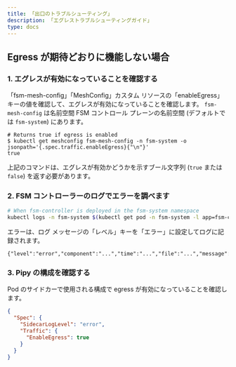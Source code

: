 ```yaml
---
title: 「出口のトラブルシューティング」
description: 「エグレストラブルシューティングガイド」
type: docs
---
```


## Egress が期待どおりに機能しない場合

### 1. エグレスが有効になっていることを確認する

「fsm-mesh-config」「MeshConfig」カスタム リソースの「enableEgress」キーの値を確認して、エグレスが有効になっていることを確認します。 `fsm-mesh-config` は名前空間 FSM コントロール プレーンの名前空間 (デフォルトでは `fsm-system`) にあります。

```console
# Returns true if egress is enabled
$ kubectl get meshconfig fsm-mesh-config -n fsm-system -o jsonpath='{.spec.traffic.enableEgress}{"\n"}'
true
```

上記のコマンドは、エグレスが有効かどうかを示すブール文字列 (`true` または `false`) を返す必要があります。

### 2. FSM コントローラーのログでエラーを調べます

```bash
# When fsm-controller is deployed in the fsm-system namespace
kubectl logs -n fsm-system $(kubectl get pod -n fsm-system -l app=fsm-controller -o jsonpath='{.items[0].metadata.name}')
```

エラーは、ログ メッセージの「レベル」キーを「エラー」に設定してログに記録されます。
```console
{"level":"error","component":"...","time":"...","file":"...","message":"..."}
```

### 3. Pipy の構成を確認する

Pod のサイドカーで使用される構成で egress が有効になっていることを確認します。

```json
{
  "Spec": {
    "SidecarLogLevel": "error",
    "Traffic": {
      "EnableEgress": true
    }
  }
}
```
